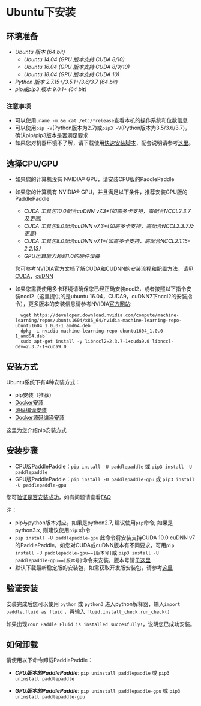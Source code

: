 # **Ubuntu下安装**

## 环境准备

* *Ubuntu 版本 (64 bit)*
    * *Ubuntu 14.04 (GPU 版本支持 CUDA 8/10)*
    * *Ubuntu 16.04 (GPU 版本支持 CUDA 8/9/10)*
    * *Ubuntu 18.04 (GPU 版本支持 CUDA 10)*
* *Python 版本 2.7.15+/3.5.1+/3.6/3.7 (64 bit)*
* *pip或pip3 版本 9.0.1+ (64 bit)*

### 注意事项

* 可以使用`uname -m && cat /etc/*release`查看本机的操作系统和位数信息
* 可以使用`pip -V`(Python版本为2.7)或`pip3 -V`(Python版本为3.5/3.6/3.7)，确认pip/pip3版本是否满足要求
* 如果您对机器环境不了解，请下载使用[快速安装脚本](https://fast-install.bj.bcebos.com/fast_install.sh)，配套说明请参考[这里](https://github.com/PaddlePaddle/FluidDoc/tree/develop/doc/fluid/beginners_guide/install/install_script.md)。

## 选择CPU/GPU

* 如果您的计算机没有 NVIDIA® GPU，请安装CPU版的PaddlePaddle

* 如果您的计算机有 NVIDIA® GPU，并且满足以下条件，推荐安装GPU版的PaddlePaddle
	* *CUDA 工具包10.0配合cuDNN v7.3+(如需多卡支持，需配合NCCL2.3.7及更高)*
	* *CUDA 工具包9.0配合cuDNN v7.3+(如需多卡支持，需配合NCCL2.3.7及更高)*
	* *CUDA 工具包8.0配合cuDNN v7.1+(如需多卡支持，需配合NCCL2.1.15-2.2.13）*
	* *GPU运算能力超过1.0的硬件设备*


	您可参考NVIDIA官方文档了解CUDA和CUDNN的安装流程和配置方法，请见[CUDA](https://docs.nvidia.com/cuda/cuda-installation-guide-linux/)，[cuDNN](https://docs.nvidia.com/deeplearning/sdk/cudnn-install/)
	
* 如果您需要使用多卡环境请确保您已经正确安装nccl2，或者按照以下指令安装nccl2（这里提供的是ubuntu 16.04，CUDA9，cuDNN7下nccl2的安装指令），更多版本的安装信息请参考NVIDIA[官方网站](https://developer.nvidia.com/nccl):


		wget https://developer.download.nvidia.com/compute/machine-learning/repos/ubuntu1604/x86_64/nvidia-machine-learning-repo-ubuntu1604_1.0.0-1_amd64.deb
		dpkg -i nvidia-machine-learning-repo-ubuntu1604_1.0.0-1_amd64.deb`
		sudo apt-get install -y libnccl2=2.3.7-1+cuda9.0 libnccl-dev=2.3.7-1+cuda9.0

	

## 安装方式

Ubuntu系统下有4种安装方式：

* pip安装（推荐）
* [Docker安装](./install_Docker.html)
* [源码编译安装](./compile/compile_Ubuntu.html/#ubt_source)
* [Docker源码编译安装](./compile/compile_Ubuntu.html/#ubt_docker)

这里为您介绍pip安装方式

## 安装步骤

* CPU版PaddlePaddle：`pip install -U paddlepaddle` 或 `pip3 install -U paddlepaddle`
* GPU版PaddlePaddle：`pip install -U paddlepaddle-gpu` 或 `pip3 install   -U paddlepaddle-gpu`

您可[验证是否安装成功](#check)，如有问题请查看[FAQ](./FAQ.html)

注：

* pip与python版本对应。如果是python2.7, 建议使用`pip`命令; 如果是python3.x, 则建议使用`pip3`命令
* `pip install -U paddlepaddle-gpu` 此命令将安装支持CUDA 10.0 cuDNN v7的PaddlePaddle，如您对CUDA或cuDNN版本有不同要求，可用`pip install -U paddlepaddle-gpu==[版本号]`或 `pip3 install -U paddlepaddle-gpu==[版本号]`命令来安装，版本号请见[这里](https://pypi.org/project/paddlepaddle-gpu/#history)
* 默认下载最新稳定版的安装包，如需获取开发版安装包，请参考[这里](./Tables.html/#ciwhls)

<a name="check"></a>
## 验证安装
安装完成后您可以使用 `python` 或 `python3` 进入python解释器，输入`import paddle.fluid as fluid` ，再输入
 `fluid.install_check.run_check()`

如果出现`Your Paddle Fluid is installed succesfully!`，说明您已成功安装。

## 如何卸载
请使用以下命令卸载PaddlePaddle：

* ***CPU版本的PaddlePaddle***: `pip uninstall paddlepaddle` 或 `pip3 uninstall paddlepaddle`

* ***GPU版本的PaddlePaddle***: `pip uninstall paddlepaddle-gpu` 或 `pip3 uninstall paddlepaddle-gpu`
